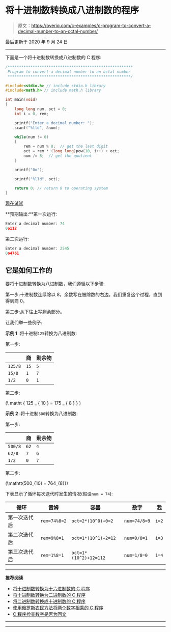 # 将十进制数转换成八进制数的程序

> 原文：<https://overiq.com/c-examples/c-program-to-convert-a-decimal-number-to-an-octal-number/>

最后更新于 2020 年 9 月 24 日

* * *

下面是一个将十进制数转换成八进制数的 C 程序:

```c
/*******************************************************
 Program to convert a decimal number to an octal number
 ******************************************************/

#include<stdio.h> // include stdio.h library
#include<math.h> // include math.h library

int main(void)
{   
    long long num, oct = 0;    
    int i = 0, rem;

    printf("Enter a decimal number: ");
    scanf("%lld", &num);      

    while(num != 0)
    {
        rem = num % 8;  // get the last digit
        oct = rem * (long long)pow(10, i++) + oct;  
        num /= 8;  // get the quotient
    }

    printf("0o");

    printf("%lld", oct);        

    return 0; // return 0 to operating system
}

```

[现在试试](https://overiq.com/c-online-compiler/8E5/)

**预期输出:**第一次运行:

```c
Enter a decimal number: 74
0o112

```

第二次运行:

```c
Enter a decimal number: 2545
0o4761

```

## 它是如何工作的

要将十进制数转换为八进制数，我们遵循以下步骤:

第一步:十进制数连续除以 8，余数写在被除数的右边。我们重复这个过程，直到得到商 0。

第二步:从下往上写剩余部分。

让我们举一些例子:

**示例 1** :将十进制`125`转换为八进制数:

第一步:

|  | 商 | 剩余物 |
| --- | --- | --- |
| `125/8` | `15` | `5` |
| `15/8` | `1` | `7` |
| `1/2` | `0` | `1` |

第二步:

\(\ matht { 125 _ { 10 } = 175 _ { 8 } } \)

**示例 2** :将十进制`500`转换为八进制数:

第一步:

|  | 商 | 剩余物 |
| --- | --- | --- |
| `500/8` | `62` | `4` |
| `62/8` | `7` | `6` |
| `1/2` | `0` | `7` |

第二步:

\(\mathtt{500_{10} = 764_{8}}\)

下表显示了循环每次迭代时发生的情况(假设`num = 74`):

| 循环 | 雷姆 | 容器 | 数字 | 我 |
| --- | --- | --- | --- | --- |
| 第一次迭代后 | `rem=74%8=2` | `oct=2*(10^0)+0=2` | `num=74/8=9` | `i=2` |
| 第二次迭代后 | `rem=9%8=1` | `oct=1*(10^1)+2=12` | `num=9/8=1` | `i=3` |
| 第三次迭代后 | `rem=1%8=1` | `oct=1*(10^2)+12=112` | `num=1/8=0` | `i=4` |

* * *

**推荐阅读**

*   [将十进制数转换为十六进制数的 C 程序](/c-examples/c-program-to-convert-a-decimal-number-to-a-hexadecimal-number/)
*   [将十进制数转换为二进制数的 C 程序](/c-examples/c-program-to-convert-a-decimal-number-to-a-binary-number/)
*   [将二进制数转换成十进制数的 C 程序](/c-examples/c-program-to-convert-a-binary-number-to-a-decimal-number/)
*   [使用俄罗斯农民方法将两个数字相乘的 C 程序](/c-examples/c-program-to-multiply-two-numbers-using-russian-peasant-method/)
*   [C 程序检查数字是否为回文](/c-examples/c-program-to-check-whether-the-number-is-a-palindrome/)

* * *

* * *